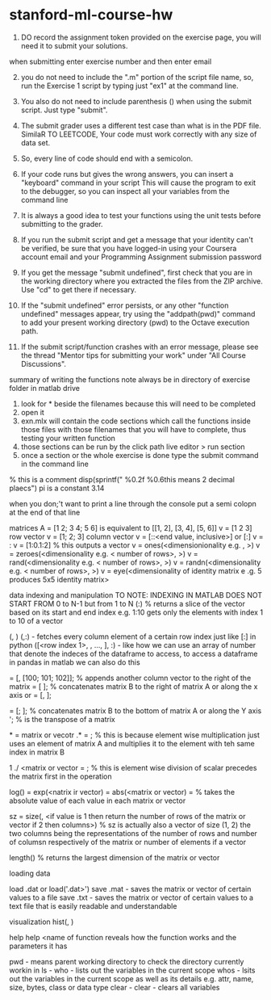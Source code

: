 # stanford-ml-course-hw

1. DO record the assignment token provided on the exercise page, 
you will need it to submit your solutions. 

when submitting enter exercise number and then enter email

2. you do not need to include the ".m" portion of the script file name, so, run the Exercise 1 script by typing just "ex1" at the command line.

3. You also do not need to include parenthesis () when using the submit script. Just type "submit". 

4. The submit grader uses a different test case than what is in the PDF file. 
SimilaR TO LEETCODE, Your code must work correctly with any size of data  set.

5. So, every line of code should end with a semicolon.

6. If your code runs but gives the wrong answers, you can insert a "keyboard" command in your script
This will cause the program to exit to the debugger, so you can inspect all your variables from the command line

7. It is always a good idea to test your functions using the unit tests before submitting to the grader.

8. If you run the submit script and get a message that your identity can't be 
verified, be sure that you have logged-in using your Coursera account email 
and your Programming Assignment submission password

9.  If you get the message "submit undefined", first check that 
you are in the working directory where you extracted the files 
from the ZIP archive. Use "cd" to get there if necessary. 

10.  If the "submit undefined" error persists, or any other "function undefined" 
messages appear, try using the "addpath(pwd)" command to add your present 
working directory (pwd) to the Octave execution path. 

11. If the submit script/function crashes with an error message, please see 
the  thread "Mentor tips for submitting your work" under "All Course  
Discussions".





summary of writing the functions
note always be in directory of exercise folder in matlab drive
1. look for * beside the filenames because this will need to be completed
2. open it
3. exn.mlx will contain the code sections which call the functions inside those files
with those filenames that you will have to complete, thus testing your written function
4. those sections can be run by the click path live editor > run section
4. once a section or the whole exercise is done type the submit command in the command line


% this is a comment
disp(sprintf("<some string> %0.2f %0.6this means 2 decimal plaecs")
pi is a constant 3.14

when you don;'t want to print a line through the console put a semi colopn at the end of that line

matrices
A = [1 2; 3 4; 5 6] is equivalent to [[1, 2], [3, 4], [5, 6]]
v = [1 2 3] row vector
v = [1; 2; 3] column vector
v = [<start value>:<increment value>:<end value, inclusive>] or [<start value>:<end value>]
v = <start value>:<end value>
v = [1:0.1:2] % this outputs a vector
v = ones(<dimensionionality e.g. <number of rows>, <number of columns>>)
v = zeroes(<dimensionality e.g. < number of rows>, <number of columns>>)
v = rand(<dimensionality e.g. < number of rows>, <number of columns>>)
v = randn(<dimensionality e.g. < number of rows>, <number of columns>>)
v = eye(<dimensionality of identity matrix e .g. 5  produces 5x5 identity matrix>	



data indexing and manipulation
TO NOTE: INDEXING IN MATLAB DOES NOT START FROM 0 to N-1 but from 1 to N
<vector>(<start index value>:<end index value>) % returns a slice of the vector based on its start and end index
e.g. 1:10 gets only the elements with index 1 to 10 of a vector 

<matrix>(<row index>, <column index>) 
<matrix>(<row index>,:) - fetches every column element of a certain row index just like <list>[:] in python
<matrix>([<row index 1>, <row index a>, ..., <row index z>], :) - like how we can use an array of number that
denote the indeces of the dataframe to access, to access a dataframe in pandas in matlab we can also do this

<matrix> = [<matrix>, [100; 101; 102]]; % appends another column vector to the right of the matrix
<matrix C> = [<matrix A> <matrix B>]; % concatenates matrix B to the right of matrix A or along the x axis
or <matrix C> = [<matrix A>, <matrix B>]; 

<matrix C> = [<matrix A>; <matrix B>]; % concatenates matrix B to the bottom of matrix A or along the Y axis
<matrix C>'; % is the transpose of a matrix

<matrix or vector> * <scalar> = matrix or vecotr
<matrix or vector> .* <matrix or vector> = <matrix of the same dimensionality>; % this is because element wise multiplication just uses an element of matrix A and multiplies it to the element with teh same index in matrix B

1 ./ <matrix or vector = <matrix or vecotr of same dimensinality>; % this is element wise division of scalar precedes the matrix first in the operation

log(<matrix or vector>) = <natural log of the matrix or vector by getting natural log of each value in matrix or vector>
exp(<natrix ir vector) = <multiply the matrix or vector values to the natural number e>
abs(<matrix or vector) = <matrix or vector of same dimensionality> % takes the absolute value of each value in each matrix or vector



sz = size(<matrix or vector>, <if value is 1 then return the number of rows of the matrix or vector if 2 then columns>) % sz is actually also a vector of size 
(1, 2) the two columns being the representations of the number of 
rows and number of columsn respectively of the matrix or number of 
elements if a vector 

length(<matrix or vector>) % returns the largest dimension of the matrix or vector


loading data

load <filename>.dat or load('<filename>.dat>')
save <filename>.mat <vector or matrix variable> - saves the matrix or vector of certain values to a file
save <filename>.txt <vector or matrix variable> - saves the matrix or vector of certain 
values to a text file that is easily readable and understandable


visualization
hist(<matrix or vector>, <number of bars in the histogram>)


help
help <name of function reveals how the function works and the parameters it has


pwd - means parent working directory to check the directory currently workin in
ls - 
who - lists out the variables in the current scope
whos - lsits out the variables in the current scope as well as its details 
e.g. attr, name, size, bytes, class or data type
clear <variable> -
clear - clears all variables


